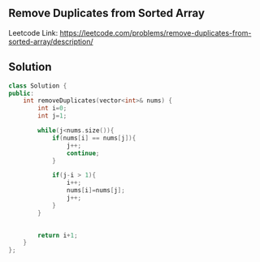 ## Remove Duplicates from Sorted Array

Leetcode Link: https://leetcode.com/problems/remove-duplicates-from-sorted-array/description/

## Solution
```c++
class Solution {
public:
    int removeDuplicates(vector<int>& nums) {
        int i=0;
        int j=1;

        while(j<nums.size()){
            if(nums[i] == nums[j]){
                j++;
                continue;
            }

            if(j-i > 1){
                i++;
                nums[i]=nums[j];
                j++;
            }
        }

        
        return i+1;
    }
};
```
